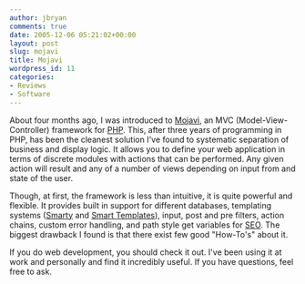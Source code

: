 ```yaml
---
author: jbryan
comments: true
date: 2005-12-06 05:21:02+00:00
layout: post
slug: mojavi
title: Mojavi
wordpress_id: 11
categories:
- Reviews
- Software
---
```


About four months ago, I was introduced to [Mojavi](http://mojavi.org), an MVC
(Model-View-Controller) framework for [PHP](http://php.net).  This, after three
years of programming in PHP, has been the cleanest solution I've found to
systematic separation of business and display logic.  It allows you to define
your web application in terms of discrete modules with actions that can be
performed.  Any given action will result and any of a number of views depending
on input from and state of the user.

Though, at first, the framework is less than intuitive, it is quite powerful
and flexible.  It provides built in support for different databases, templating
systems ([Smarty](http://www.smarty.net) and [Smart
Templates](http://www.smartparser.com/)), input, post and pre filters, action
chains, custom error handling, and path style get variables for
[SEO](http://en.wikipedia.org/wiki/Seo).  The biggest drawback I found is that
there exist few good "How-To's" about it.  

If you do web development, you should check it out.  I've been using it at work
and personally and find it incredibly useful.  If you have questions, feel free
to ask.
